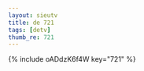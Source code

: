 ```yaml
--- 
layout: sieutv
title: de 721
tags: [detv]
thumb_re: 721
---
```

{% include oADdzK6f4W key="721" %} 
